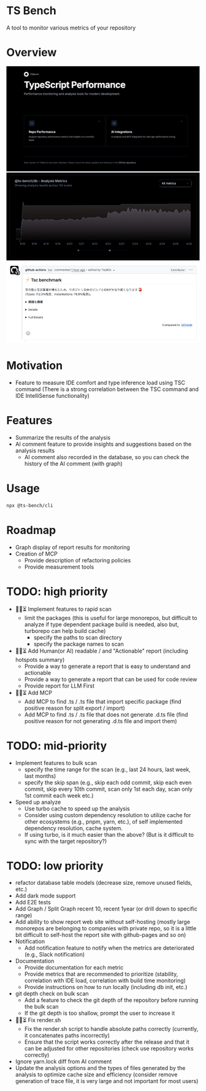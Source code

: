 # TS Bench
A tool to monitor various metrics of your repository

# Overview

<div align="center">
  <img src="docs/images/web-top.png" alt="web-top.png" />
  <img src="docs/images/graph.png" alt="graph.png" />
  <img src="docs/images/pr-comment.png" alt="pr-comment.png" />
</div>

# Motivation
- Feature to measure IDE comfort and type inference load using TSC command (There is a strong correlation between the TSC command and IDE IntelliSense functionality)

# Features

- Summarize the results of the analysis
- AI comment feature to provide insights and suggestions based on the analysis results
  - AI comment also recorded in the database, so you can check the history of the AI comment (with graph)

# Usage
```bash
npx @ts-bench/cli
```

# Roadmap
- Graph display of report results for monitoring
- Creation of MCP
  - Provide description of refactoring policies
  - Provide measurement tools

# TODO: high priority
- 🚧🔨⏳ Implement features to rapid scan
  - limit the packages (this is useful for large monorepos, but difficult to analyze if type dependent package build is needed, also but, turborepo can help build cache)
    - specify the paths to scan directory
    - specify the package names to scan
- 🚧🔨⏳ Add Human(or AI) readable / and "Actionable" report (including hotspots summary)
  - Provide a way to generate a report that is easy to understand and actionable
  - Provide a way to generate a report that can be used for code review
  - Provide report for LLM First 
- 🚧🔨⏳ Add MCP
  - Add MCP to find .ts / .ts file that import specific package (find positive reason for split export / import)
  - Add MCP to find .ts / .ts file that does not generate .d.ts file (find positive reason for not generating .d.ts file and import them)

# TODO: mid-priority
- Implement features to bulk scan
  - specify the time range for the scan (e.g., last 24 hours, last week, last months)
  - specify the skip span (e.g., skip each odd commit, skip each even commit, skip every 10th commit, scan only 1st each day, scan only 1st commit each week etc.)
- Speed up analyze
  - Use turbo cache to speed up the analysis
  - Consider using custom dependency resolution to utilize cache for other ecosystems (e.g., pnpm, yarn, etc.), of self implemented dependency resolution, cache system.
  - If using turbo, is it much easier than the above? (But is it difficult to sync with the target repository?)

# TODO: low priority
- refactor database table models (decrease size, remove unused fields, etc.)
- Add dark mode support
- Add E2E tests
- Add Graph / Split Graph recent 10, recent 1year (or drill down to specific range)
- Add ability to show report web site without self-hosting (mostly large monorepos are belonging to companies with private repo, so it is a little bit difficult to self-host the report site with github-pages and so on)
- Notification 
  - Add notification feature to notify when the metrics are deteriorated (e.g., Slack notification)
- Documentation
  - Provide documentation for each metric
  - Provide metrics that are recommended to prioritize (stability, correlation with IDE load, correlation with build time monitoring)
  - Provide instructions on how to run locally (including db init, etc.)
- git depth check on bulk scan
  - Add a feature to check the git depth of the repository before running the bulk scan
  - If the git depth is too shallow, prompt the user to increase it
- 🚧🔨⏳ Fix render.sh
  - Fix the render.sh script to handle absolute paths correctly (currently, it concatenates paths incorrectly)
  - Ensure that the script works correctly after the release and that it can be adjusted for other repositories (check use repository works correctly)
- Ignore yarn.lock diff from AI comment
- Update the analysis options and the types of files generated by the analysis to optimize cache size and efficiency (consider remove generation of trace file, it is very large and not important for most users)
